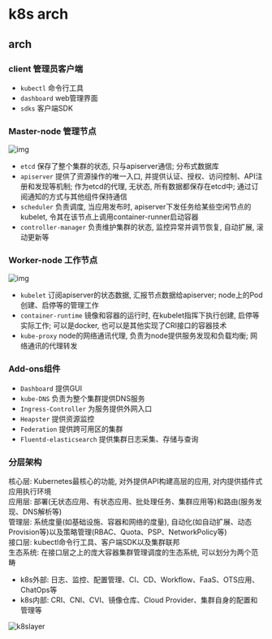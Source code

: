 # k8s arch

## arch

### client 管理员客户端

- `kubectl` 命令行工具
- `dashboard` web管理界面
- `sdks` 客户端SDK

### Master-node 管理节点  

![img](res/k8smaster.png)

- `etcd` 保存了整个集群的状态, 只与apiserver通信; 分布式数据库
- `apiserver` 提供了资源操作的唯一入口, 并提供认证、授权、访问控制、API注册和发现等机制; 作为etcd的代理, 无状态, 所有数据都保存在etcd中; 通过订阅通知的方式与其他组件保持通信
- `scheduler` 负责调度, 当应用发布时, apiserver下发任务给某些空闲节点的kubelet, 令其在该节点上调用container-runner启动容器
- `controller-manager` 负责维护集群的状态, 监控异常并调节恢复, 自动扩展, 滚动更新等

### Worker-node 工作节点

![img](res/k8snode.png)

- `kubelet` 订阅apiserver的状态数据, 汇报节点数据给apiserver; node上的Pod创建、启停等的管理工作
- `container-runtime` 镜像和容器的运行时, 在kubelet指挥下执行创建, 启停等实际工作; 可以是docker, 也可以是其他实现了CRI接口的容器技术
- `kube-proxy` node的网络通讯代理, 负责为node提供服务发现和负载均衡; 网络通讯的代理转发

### Add-ons组件

- `Dashboard` 提供GUI
- `kube-DNS` 负责为整个集群提供DNS服务
- `Ingress-Controller` 为服务提供外网入口
- `Heapster` 提供资源监控
- `Federation` 提供跨可用区的集群
- `Fluentd-elasticsearch` 提供集群日志采集、存储与查询

### 分层架构

核心层: Kubernetes最核心的功能, 对外提供API构建高层的应用, 对内提供插件式应用执行环境  
应用层: 部署(无状态应用、有状态应用、批处理任务、集群应用等)和路由(服务发现、DNS解析等)  
管理层: 系统度量(如基础设施、容器和网络的度量), 自动化(如自动扩展、动态Provision等)以及策略管理(RBAC、Quota、PSP、NetworkPolicy等)  
接口层: kubectl命令行工具、客户端SDK以及集群联邦  
生态系统: 在接口层之上的庞大容器集群管理调度的生态系统, 可以划分为两个范畴  

- k8s外部: 日志、监控、配置管理、CI、CD、Workflow、FaaS、OTS应用、ChatOps等
- k8s内部: CRI、CNI、CVI、镜像仓库、Cloud Provider、集群自身的配置和管理等

![k8slayer](res/k8slayer.jpg)